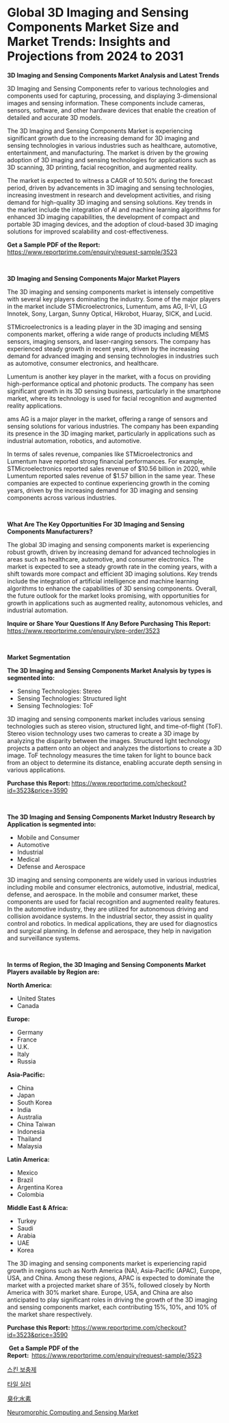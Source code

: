 <p><h1>Global 3D Imaging and Sensing Components Market Size and Market Trends: Insights and Projections from 2024 to 2031</h1></p><p><strong>3D Imaging and Sensing Components Market Analysis and Latest Trends</strong></p>
<p><p>3D Imaging and Sensing Components refer to various technologies and components used for capturing, processing, and displaying 3-dimensional images and sensing information. These components include cameras, sensors, software, and other hardware devices that enable the creation of detailed and accurate 3D models.</p><p>The 3D Imaging and Sensing Components Market is experiencing significant growth due to the increasing demand for 3D imaging and sensing technologies in various industries such as healthcare, automotive, entertainment, and manufacturing. The market is driven by the growing adoption of 3D imaging and sensing technologies for applications such as 3D scanning, 3D printing, facial recognition, and augmented reality.</p><p>The market is expected to witness a CAGR of 10.50% during the forecast period, driven by advancements in 3D imaging and sensing technologies, increasing investment in research and development activities, and rising demand for high-quality 3D imaging and sensing solutions. Key trends in the market include the integration of AI and machine learning algorithms for enhanced 3D imaging capabilities, the development of compact and portable 3D imaging devices, and the adoption of cloud-based 3D imaging solutions for improved scalability and cost-effectiveness.</p></p>
<p><strong>Get a Sample PDF of the Report:&nbsp;</strong> <a href="https://www.reportprime.com/enquiry/request-sample/3523">https://www.reportprime.com/enquiry/request-sample/3523</a></p>
<p>&nbsp;</p>
<p><strong>3D Imaging and Sensing Components Major Market Players</strong></p>
<p><p>The 3D imaging and sensing components market is intensely competitive with several key players dominating the industry. Some of the major players in the market include STMicroelectronics, Lumentum, ams AG, II-VI, LG Innotek, Sony, Largan, Sunny Optical, Hikrobot, Huaray, SICK, and Lucid.</p><p>STMicroelectronics is a leading player in the 3D imaging and sensing components market, offering a wide range of products including MEMS sensors, imaging sensors, and laser-ranging sensors. The company has experienced steady growth in recent years, driven by the increasing demand for advanced imaging and sensing technologies in industries such as automotive, consumer electronics, and healthcare.</p><p>Lumentum is another key player in the market, with a focus on providing high-performance optical and photonic products. The company has seen significant growth in its 3D sensing business, particularly in the smartphone market, where its technology is used for facial recognition and augmented reality applications.</p><p>ams AG is a major player in the market, offering a range of sensors and sensing solutions for various industries. The company has been expanding its presence in the 3D imaging market, particularly in applications such as industrial automation, robotics, and automotive.</p><p>In terms of sales revenue, companies like STMicroelectronics and Lumentum have reported strong financial performances. For example, STMicroelectronics reported sales revenue of $10.56 billion in 2020, while Lumentum reported sales revenue of $1.57 billion in the same year. These companies are expected to continue experiencing growth in the coming years, driven by the increasing demand for 3D imaging and sensing components across various industries.</p></p>
<p>&nbsp;</p>
<p><strong>What Are The Key Opportunities For 3D Imaging and Sensing Components Manufacturers?</strong></p>
<p><p>The global 3D imaging and sensing components market is experiencing robust growth, driven by increasing demand for advanced technologies in areas such as healthcare, automotive, and consumer electronics. The market is expected to see a steady growth rate in the coming years, with a shift towards more compact and efficient 3D imaging solutions. Key trends include the integration of artificial intelligence and machine learning algorithms to enhance the capabilities of 3D sensing components. Overall, the future outlook for the market looks promising, with opportunities for growth in applications such as augmented reality, autonomous vehicles, and industrial automation.</p></p>
<p><strong>Inquire or Share Your Questions If Any Before Purchasing This Report:</strong> <a href="https://www.reportprime.com/enquiry/pre-order/3523">https://www.reportprime.com/enquiry/pre-order/3523</a></p>
<p>&nbsp;</p>
<p><strong>Market Segmentation</strong></p>
<p><strong>The 3D Imaging and Sensing Components Market Analysis by types is segmented into:</strong></p>
<p><ul><li>Sensing Technologies: Stereo</li><li>Sensing Technologies: Structured light</li><li>Sensing Technologies: ToF</li></ul></p>
<p><p>3D imaging and sensing components market includes various sensing technologies such as stereo vision, structured light, and time-of-flight (ToF). Stereo vision technology uses two cameras to create a 3D image by analyzing the disparity between the images. Structured light technology projects a pattern onto an object and analyzes the distortions to create a 3D image. ToF technology measures the time taken for light to bounce back from an object to determine its distance, enabling accurate depth sensing in various applications.</p></p>
<p><strong>Purchase this Report:&nbsp;</strong><a href="https://www.reportprime.com/checkout?id=3523&price=3590">https://www.reportprime.com/checkout?id=3523&price=3590</a></p>
<p>&nbsp;</p>
<p><strong>The 3D Imaging and Sensing Components Market Industry Research by Application is segmented into:</strong></p>
<p><ul><li>Mobile and Consumer</li><li>Automotive</li><li>Industrial</li><li>Medical</li><li>Defense and Aerospace</li></ul></p>
<p><p>3D imaging and sensing components are widely used in various industries including mobile and consumer electronics, automotive, industrial, medical, defense, and aerospace. In the mobile and consumer market, these components are used for facial recognition and augmented reality features. In the automotive industry, they are utilized for autonomous driving and collision avoidance systems. In the industrial sector, they assist in quality control and robotics. In medical applications, they are used for diagnostics and surgical planning. In defense and aerospace, they help in navigation and surveillance systems.</p></p>
<p>&nbsp;</p>
<p><strong>In terms of Region, the 3D Imaging and Sensing Components Market Players available by Region are:</strong></p>
<p>
    <p> <strong> North America: </strong>
        <ul>
            <li>United States</li>
            <li>Canada</li>
        </ul>
        </p> 
    <p> <strong> Europe: </strong>
        <ul>
            <li>Germany</li>
            <li>France</li>
            <li>U.K.</li>
            <li>Italy</li>
            <li>Russia</li>
        </ul>
        </p> 
    <p> <strong> Asia-Pacific: </strong>
        <ul>
            <li>China</li>
            <li>Japan</li>
            <li>South Korea</li>
            <li>India</li>
            <li>Australia</li>
            <li>China Taiwan</li>
            <li>Indonesia</li>
            <li>Thailand</li>
            <li>Malaysia</li>
        </ul>
        </p> 
    <p> <strong> Latin America: </strong>
        <ul>
            <li>Mexico</li>
            <li>Brazil</li>
            <li>Argentina Korea</li>
            <li>Colombia</li>
        </ul>
        </p> 
    <p> <strong> Middle East & Africa: </strong>
        <ul>
            <li>Turkey</li>
            <li>Saudi</li>
            <li>Arabia</li>
            <li>UAE</li>
            <li>Korea</li>
        </ul>
    </p>
    </p>
<p><p>The 3D imaging and sensing components market is experiencing rapid growth in regions such as North America (NA), Asia-Pacific (APAC), Europe, USA, and China. Among these regions, APAC is expected to dominate the market with a projected market share of 35%, followed closely by North America with 30% market share. Europe, USA, and China are also anticipated to play significant roles in driving the growth of the 3D imaging and sensing components market, each contributing 15%, 10%, and 10% of the market share respectively.</p></p>
<p><strong>Purchase this Report: </strong><a href="https://www.reportprime.com/checkout?id=3523&price=3590">https://www.reportprime.com/checkout?id=3523&price=3590</a></p>
<p>&nbsp;<strong>Get a Sample PDF of the Report:&nbsp;&nbsp;</strong><a href="https://www.reportprime.com/enquiry/request-sample/3523">https://www.reportprime.com/enquiry/request-sample/3523</a></p>
<p><strong></strong></p>
<p><p><a href="https://github.com/TimmyMann6767/Market-Research-Report-List-1/blob/main/747618713585.md">스킨 보충제</a></p><p><a href="https://github.com/JeromeRtyau89966/Market-Research-Report-List-1/blob/main/142523513586.md">타일 실러</a></p><p><a href="https://github.com/AriMuller2009/Market-Research-Report-List-1/blob/main/473789414419.md">臭化水素</a></p><p><a href="https://github.com/Airanohannonzb68e5pb53oc1/Market-Research-Report-List-1/blob/main/neuromorphic-computing-and-sensing-market.md">Neuromorphic Computing and Sensing Market</a></p></p>